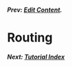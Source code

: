 ##### Prev:  [Edit Content](EditContent.md).

# Routing

#####  Next:  [Tutorial Index](/tutorial.html)
